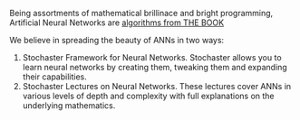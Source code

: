 Being assortments of mathematical brillinace and bright programming, Artificial Neural Networks are [algorithms from THE BOOK](https://en.wikipedia.org/wiki/Proofs_from_THE_BOOK)

We believe in spreading the beauty of ANNs in two ways:

1. Stochaster Framework for Neural Networks. Stochaster allows you to learn neural networks by creating them, tweaking them and expanding their capabilities.
2. Stochaster Lectures on Neural Networks. These lectures cover ANNs in various levels of depth and complexity with full explanations on the underlying mathematics.
